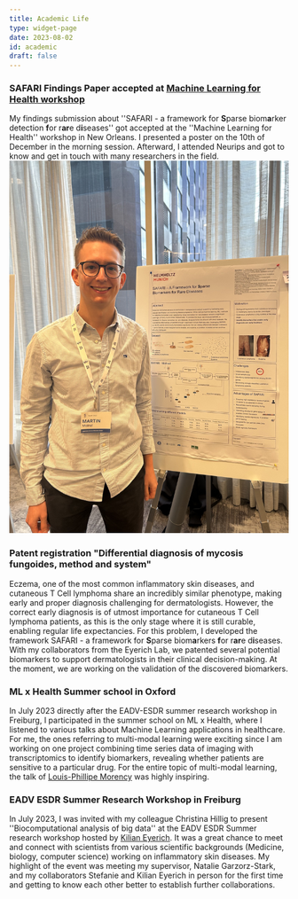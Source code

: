 ```yaml
---
title: Academic Life
type: widget-page
date: 2023-08-02
id: academic
draft: false
---
```


### SAFARI Findings Paper accepted at [Machine Learning for Health workshop](https://ml4h.cc/2023/)
My findings submission about ''SAFARI - a framework for **S**parse biom**a**rker detection **f**or r**ar**e d**i**seases'' got accepted at the ''Machine Learning for Health'' workshop in New Orleans. I presented a poster on the 10th of December in the morning session. Afterward, I attended Neurips and got to know and get in touch with many researchers in the field. ![ML4H](../../assets/media/ML4H.jpg)

### Patent registration "Differential diagnosis of mycosis fungoides, method and system"
Eczema, one of the most common inflammatory skin diseases, and cutaneous T Cell lymphoma share an incredibly similar phenotype, making early and proper diagnosis challenging for dermatologists. However, the correct early diagnosis is of utmost importance for cutaneous T Cell lymphoma patients, as this is the only stage where it is still curable, enabling regular life expectancies. For this problem, I developed the framework SAFARI - a framework for **S**parse biom**a**rkers **f**or r**ar**e d**i**seases. With my collaborators from the Eyerich Lab, we patented several potential biomarkers to support dermatologists in their clinical decision-making. At the moment, we are working on the validation of the discovered biomarkers.

### ML x Health Summer school in Oxford
In July 2023 directly after the EADV-ESDR summer research workshop in Freiburg, I participated in the summer school on ML x Health, where I listened to various talks about Machine Learning applications in healthcare. For me, the ones referring to multi-modal learning were exciting since I am working on one project combining time series data of imaging with transcriptomics to identify biomarkers, revealing whether patients are sensitive to a particular drug. 
For the entire topic of multi-modal learning, the talk of [Louis-Phillipe Morency](https://www.cs.cmu.edu/~morency/) was highly inspiring.

### EADV ESDR Summer Research Workshop in Freiburg
In July 2023, I was invited with my colleague Christina Hillig to present ''Biocomputational analysis of big data'' at the EADV ESDR Summer research workshop hosted by [Kilian Eyerich](https://www.med.uni-freiburg.de/de/fakultaet/profs/Eyerich). It was a great chance to meet and connect with scientists from various scientific backgrounds (Medicine, biology, computer science) working on inflammatory skin diseases.
My highlight of the event was meeting my supervisor, Natalie Garzorz-Stark, and my collaborators Stefanie and Kilian Eyerich in person for the first time and getting to know each other better to establish further collaborations.